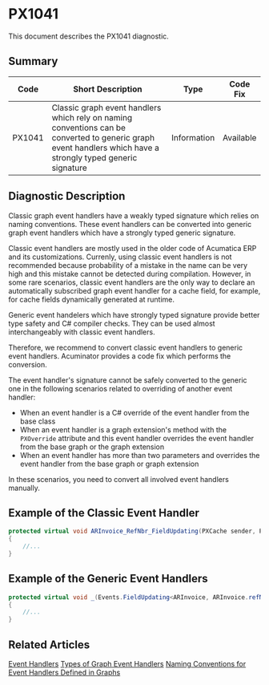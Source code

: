 # PX1041
This document describes the PX1041 diagnostic.

## Summary

| Code   | Short Description                                                                                                  | Type  | Code Fix  | 
| ------ | ------------------------------------------------------------------------------------------------------------------ | ----- | --------- | 
| PX1041 | Classic graph event handlers which rely on naming conventions can be converted to generic graph event handlers which have a strongly typed generic signature | Information | Available |

## Diagnostic Description
Classic graph event handlers have a weakly typed signature which relies on naming conventions. These event handlers can be converted into generic graph event handlers which have a strongly typed generic signature. 

Classic event handlers are mostly used in the older code of Acumatica ERP and its customizations. Currenly, using classic event handlers is not recommended because probability of a mistake in the name can be very high and this mistake cannot be detected during compilation. However, in some rare scenarios, classic event handlers are the only way to declare an automatically subscribed graph event handler for a cache field, for example, for cache fields dynamically generated at runtime. 

Generic event handelers which have strongly typed signature provide better type safety and C# compiler checks. They can be used almost interchangeably with classic event handlers. 

Therefore, we recommend to convert classic event handlers to generic event handlers. Acuminator provides a code fix which performs the conversion.

The event handler's signature cannot be safely converted to the generic one in the following scenarios related to overriding of another event handler:
  - When an event handler is a C# override of the event handler from the base class
  - When an event handler is a graph extension's method with the `PXOverride` attribute and this event handler overrides the event handler from the base graph or the graph extension
  - When an event handler has more than two parameters and overrides the event handler from the base graph or graph extension

In these scenarios, you need to convert all involved event handlers manually.

## Example of the Classic Event Handler
```C#
protected virtual void ARInvoice_RefNbr_FieldUpdating(PXCache sender, PXFieldUpdatingEventArgs e)
{
    //...
}
```

## Example of the Generic Event Handlers

```C#
protected virtual void _(Events.FieldUpdating<ARInvoice, ARInvoice.refNbr> e) 
{
    //...
}
```

## Related Articles
[Event Handlers](https://help.acumatica.com/Help?ScreenId=ShowWiki&pageid=914dbe80-719b-4f1c-8630-4519ffdefc44)
[Types of Graph Event Handlers](https://help.acumatica.com/Help?ScreenId=ShowWiki&pageid=94d73d75-d469-4a86-8b47-99cf305cc592)
[Naming Conventions for Event Handlers Defined in Graphs](https://help.acumatica.com/Help?ScreenId=ShowWiki&pageid=b6ff1ff7-5bf6-4ce2-a164-7d1cc7baecd5)
